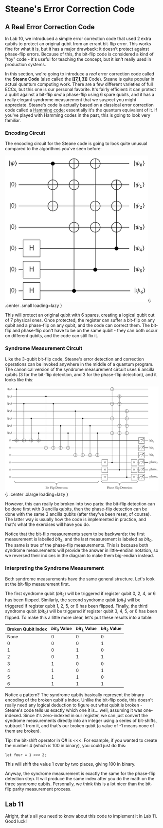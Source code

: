 ﻿# Steane's Error Correction Code

## A Real Error Correction Code

In Lab 10, we introduced a simple error correction code that used 2 extra qubits to protect an original qubit from an errant bit-flip error.
This works fine for what it is, but it has a major drawback: it doesn’t protect against phase-flip errors.
Because of this, the bit-flip code is considered a kind of "toy" code - it's useful for teaching the concept, but it isn't really used in production systems.

In this section, we're going to introduce a *real* error correction code called the **Steane Code** (also called the **[[7,1,3]]** Code).
Steane is quite popular in actual quantum computing work.
There are a few different varieties of full ECCs, but this one is our personal favorite.
It's fairly efficient: it can protect a qubit against a bit-flip *and* a phase-flip using 6 spare qubits, and it has a really elegant syndrome measurement that we suspect you might appreciate.
Steane's code is actually based on a classical error correction code called a [Hamming code](https://en.wikipedia.org/wiki/Hamming_code); essentially it's the quantum equivalent of it.
If you've played with Hamming codes in the past, this is going to look very familiar.

### Encoding Circuit

The encoding circuit for the Steane code is going to look quite unusual compared to the algorithms you've seen before:

![steane-1](images/steane-1.png){: .center .small loading=lazy }

This will protect an original qubit with 6 spares, creating a logical qubit out of 7 physical ones.
Once protected, the register can suffer a bit-flip on any qubit and a phase-flip on any qubit, and the code can correct them.
The bit-flip and phase-flip don't have to be on the same qubit - they can both occur on different qubits, and the code can still fix it.

### Syndrome Measurement Circuit

Like the 3-qubit bit-flip code, Steane's error detection and correction operations can be invoked anywhere in the middle of a quantum program.
The canonical version of the syndrome measurement circuit uses 6 ancilla qubits (3 for the bit-flip detection, and 3 for the phase-flip detection), and it looks like this:

![steane-2](images/steane-2.png){: .center .xlarge loading=lazy }

However, this can really be broken into two parts: the bit-flip detection can be done first with 3 ancilla qubits, then the phase-flip detection can be done with the same 3 ancilla qubits (after they've been reset, of course).
The latter way is usually how the code is implemented in practice, and that's what the exercises will have you do.

Notice that the bit-flip measurements seem to be backwards: the first measurement is labelled $bit_2$, and the last measurement is labeled as $bit_0$.
The same is true of the phase-flip measurements.
This is because both syndrome measurements will provide the answer in little-endian notation, so we reversed their indices in the diagram to make them big-endian instead.

### Interpreting the Syndrome Measurement

Both syndrome measurements have the same general structure.
Let's look at the bit-flip measurement first.

The first syndrome qubit ($bit_2$) will be triggered if register qubit 0, 2, 4, or 6 has been flipped.
Similarly, the second syndrome qubit ($bit_1$) will be triggered if register qubit 1, 2, 5, or 6 has been flipped.
Finally, the third syndrome qubit ($bit_0$) will be triggered if register qubit 3, 4, 5, or 6 has been flipped.
To make this a little more clear, let's put these results into a table:

| Broken Qubit Index | $bit_0$ Value | $bit_1$ Value | $bit_2$ Value |
| - | - | - | - |
| None | 0 | 0 | 0 |
| 0 | 0 | 0 | 1 |
| 1 | 0 | 1 | 0 |
| 2 | 0 | 1 | 1 |
| 3 | 1 | 0 | 0 |
| 4 | 1 | 0 | 1 |
| 5 | 1 | 1 | 0 |
| 6 | 1 | 1 | 1 |

Notice a pattern?
The syndrome qubits basically represent the binary encoding of the broken qubit's index.
Unlike the bit-flip code, this doesn't really need any logical deduction to figure out what qubit is broken - Steane's code tells us exactly which one it is… well, assuming it was one-indexed.
Since it's zero-indexed in our register, we can just convert the syndrome measurements directly into an integer using a series of bit-shifts, subtract 1 from it, and that's our broken qubit (a value of -1 means none of them are broken).

Tip: the bit-shift operator in Q# is <<<.
For example, if you wanted to create the number 4 (which is 100 in binary), you could just do this:

```text
let four = 1 <<< 2;
```

This will shift the value 1 over by two places, giving 100 in binary.

Anyway, the syndrome measurement is exactly the same for the phase-flip detection step.
It will produce the same index after you do the math on the three syndrome qubits.
Personally, we think this is a lot nicer than the bit-flip parity measurement process.


## Lab 11

Alright, that's all you need to know about this code to implement it in Lab 11.
Good luck!
